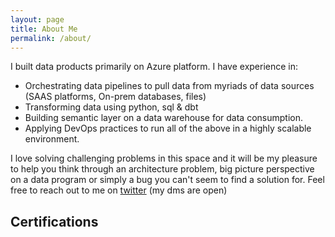 ```yaml
---
layout: page
title: About Me
permalink: /about/
---
```


I built data products primarily on Azure platform. 
I have experience in:
* Orchestrating data pipelines to pull data from myriads of data sources (SAAS platforms, On-prem databases, files)
* Transforming data using python, sql & dbt
* Building semantic layer on a data warehouse for data consumption.
* Applying DevOps practices to run all of the above in a highly scalable environment.

I love solving challenging problems in this space and it will be my pleasure to help you think through an architecture problem, big picture perspective on a data program or simply a bug you can't seem to find a solution for. 
Feel free to reach out to me on [twitter](https://twitter.com/av1n45h) (my dms are open)

## Certifications
<div data-iframe-width="150" data-iframe-height="270" data-share-badge-id="a1ff5726-e920-4033-9873-4f5eeadd840f" data-share-badge-host="https://www.credly.com"></div><script type="text/javascript" async src="//cdn.credly.com/assets/utilities/embed.js"></script>
<div data-iframe-width="150" data-iframe-height="270" data-share-badge-id="747e4aa8-12a7-4116-b5d7-b1c55e9cf0d4" data-share-badge-host="https://www.credly.com"></div><script type="text/javascript" async src="//cdn.credly.com/assets/utilities/embed.js"></script>

